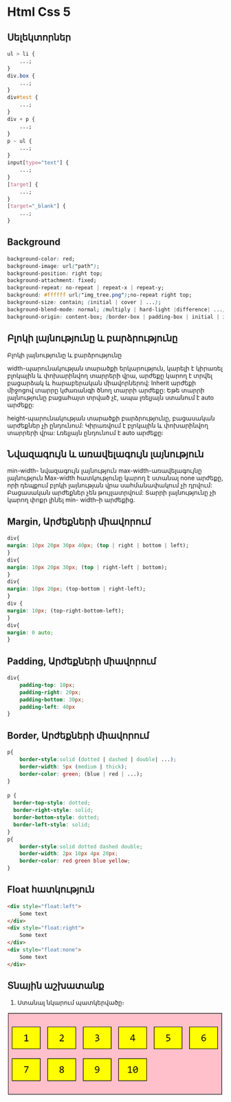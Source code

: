 # Html Css 5

## Սելեկտորներ

```css
ul > li {
    ...;
}
div.box {
    ...;
}
div#test {
    ...;
}
div + p {
    ...;
}
p ~ ul {
    ...;
}
input[type="text"] {
    ...;
}
[target] {
    ...;
}
[target="_blank"] {
    ...;
}
```

## Background

```css
background-color: red;
background-image: url("path");
background-position: right top;
background-attachment: fixed;
background-repeat: no-repeat | repeat-x | repeat-y;
background: #ffffff url("img_tree.png");no-repeat right top;
background-size: contain; (initial | cover | ...);
background-blend-mode: normal; (multiply | hard-light |difference| ...);
background-origin: content-box; (border-box | padding-box | initial | inherit);
```

## Բլոկի լայնությունը և բարձրությունը

Բլոկի լայնությունը և բարձրությունը

width-պարունակության տարածքի երկարություն, կարելի է կիրառել բլոկային և փոխարինվող տարրերի վրա, արժեքը կարող է տրվել բացարձակ և հարաբերական միավորներով: Inherit արժեքի միջոցով տարրը կժառանգի ծնող տարրի արժեքը: Եթե տարրի լայնությունը բացահայտ տրված չէ, ապա լռելյայն ստանում է auto արժեքը:

height-պարունակության տարածքի բարձրությունը, բացասական արժեքներ չի ընդունում: Կիրառվում է բլոկային և փոխարինվող տարրերի վրա: Լռելյայն ընդունում է auto արժեքը:

## Նվազագույն և առավելագույն լայնություն

min-width- նվազագույն լայնություն
max-width-առավելագույնը լայնություն
Max-width հատկությունը կարող է ստանալ none արժեքը, որի դեպքում բլոկի լայնության վրա սահմանափակում չի դրվում: Բացասական արժեքներ չեն թույլատրվում:
Տարրի լայնությունը չի կարող փոքր լինել min- width–ի արժեքից.



## Margin, Արժեքների միավորում
```css
div{
margin: 10px 20px 30px 40px; (top | right | bottom | left);
}
div{
margin: 10px 20px 30px; (top | right-left | bottom);
}
div{
margin: 10px 20px; (top-bottom | right-left);
}
div {
margin: 10px; (top-right-bottom-left);
}
div{
margin: 0 auto;
}
```

## Padding, Արժեքների միավորում
```css
div{
    padding-top: 10px;
    padding-right: 20px;
    padding-bottom: 30px;
    padding-left: 40px
}
```

## Border, Արժեքների միավորում

```css
p{
    border-style:solid (dotted | dashed | double| ...);
    border-width: 5px (medium | thick);
    border-color: green; (blue | red | ...);
}

p {
  border-top-style: dotted;
  border-right-style: solid;
  border-bottom-style: dotted;
  border-left-style: solid;
}
p{
    border-style:solid dotted dashed double;
    border-width: 2px 10px 4px 20px;
    border-color: red green blue yellow;
}
```

## Float հատկություն

```html
<div style="float:left">
    Some text
</div>
<div style="float:right">
    Some text
</div>
<div style="float:none">
    Some text
</div>
```

## Տնային աշխատանք 
1. Ստանալ նկարում պատկերվածը։

![Image](./image/homework5.png "Homework5")
